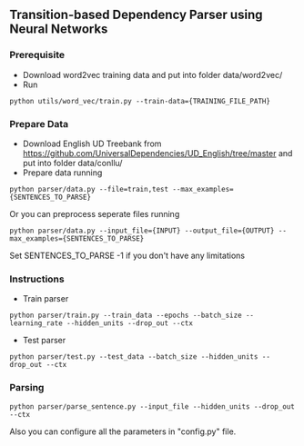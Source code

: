 ## Transition-based Dependency Parser using Neural Networks

### Prerequisite
 - Download word2vec training data and put into folder data/word2vec/ 
 - Run
```
python utils/word_vec/train.py --train-data={TRAINING_FILE_PATH}
```

### Prepare Data
 - Download English UD Treebank from https://github.com/UniversalDependencies/UD_English/tree/master and put into folder data/conllu/
 - Prepare data running
```
python parser/data.py --file=train,test --max_examples={SENTENCES_TO_PARSE}
```
Or you can preprocess seperate files running
```
python parser/data.py --input_file={INPUT} --output_file={OUTPUT} --max_examples={SENTENCES_TO_PARSE}
```
Set SENTENCES_TO_PARSE -1 if you don't have any limitations

### Instructions
 - Train parser
```
python parser/train.py --train_data --epochs --batch_size --learning_rate --hidden_units --drop_out --ctx
```
 - Test parser
```
python parser/test.py --test_data --batch_size --hidden_units --drop_out --ctx
```

### Parsing
```
python parser/parse_sentence.py --input_file --hidden_units --drop_out --ctx
```

Also you can configure all the parameters in "config.py" file.
